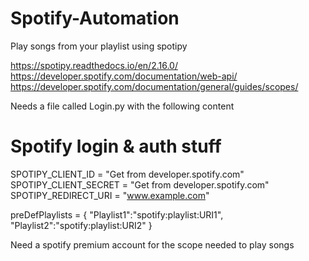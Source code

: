 # Spotify-Automation
Play songs from your playlist using spotipy

https://spotipy.readthedocs.io/en/2.16.0/
https://developer.spotify.com/documentation/web-api/
https://developer.spotify.com/documentation/general/guides/scopes/

Needs a file called Login.py with the following content


# Spotify login & auth stuff

SPOTIPY_CLIENT_ID = "Get from developer.spotify.com"
SPOTIPY_CLIENT_SECRET = "Get from developer.spotify.com"
SPOTIPY_REDIRECT_URI = "www.example.com"

preDefPlaylists = {
"Playlist1":"spotify:playlist:URI1",
"Playlist2":"spotify:playlist:URI2"
}



Need a spotify premium account for the scope needed to play songs
